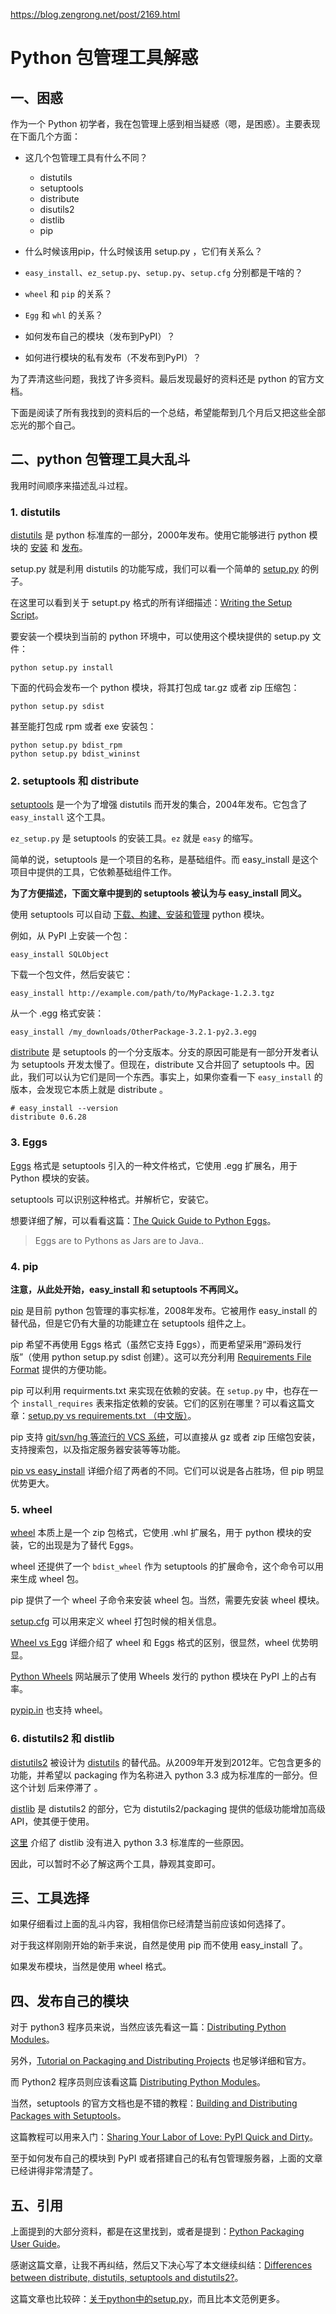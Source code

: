 https://blog.zengrong.net/post/2169.html

# Python 包管理工具解惑

## 一、困惑

作为一个 Python 初学者，我在包管理上感到相当疑惑（嗯，是困惑）。主要表现在下面几个方面：

- 这几个包管理工具有什么不同？

    - distutils
    - setuptools
    - distribute
    - disutils2
    - distlib
    - pip

- 什么时候该用pip，什么时候该用 setup.py ，它们有关系么？
- `easy_install`、`ez_setup.py`、`setup.py`、`setup.cfg` 分别都是干啥的？
- `wheel` 和 `pip` 的关系？
- `Egg` 和 `whl` 的关系？
- 如何发布自己的模块（发布到PyPI）？
- 如何进行模块的私有发布（不发布到PyPI）？

为了弄清这些问题，我找了许多资料。最后发现最好的资料还是 python 的官方文档。

下面是阅读了所有我找到的资料后的一个总结，希望能帮到几个月后又把这些全部忘光的那个自己。

## 二、python 包管理工具大乱斗

我用时间顺序来描述乱斗过程。

### 1. distutils

[distutils](https://docs.python.org/3/library/distutils.html) 是 python 标准库的一部分，2000年发布。使用它能够进行 python 模块的 [安装](https://docs.python.org/3/install/index.html) 和 [发布](https://docs.python.org/3/distutils/index.html)。

setup.py 就是利用 distutils 的功能写成，我们可以看一个简单的 [setup.py](https://docs.python.org/3/distutils/introduction.html?highlight=distutils#a-simple-example) 的例子。

在这里可以看到关于 setupt.py 格式的所有详细描述：[Writing the Setup Script](https://docs.python.org/3/distutils/setupscript.html)。

要安装一个模块到当前的 python 环境中，可以使用这个模块提供的 setup.py 文件：

```shell
python setup.py install
```

下面的代码会发布一个 python 模块，将其打包成 tar.gz 或者 zip 压缩包：

```shell
python setup.py sdist
```

甚至能打包成 rpm 或者 exe 安装包：

```shell
python setup.py bdist_rpm
python setup.py bdist_wininst
```

### 2. setuptools 和 distribute
[setuptools](https://docs.python.org/3/distutils/setupscript.html) 是一个为了增强 distutils 而开发的集合，2004年发布。它包含了 `easy_install` 这个工具。

`ez_setup.py` 是 setuptools 的安装工具。`ez` 就是 `easy` 的缩写。

简单的说，setuptools 是一个项目的名称，是基础组件。而 easy_install 是这个项目中提供的工具，它依赖基础组件工作。

**为了方便描述，下面文章中提到的 setuptools 被认为与 easy_install 同义。**

使用 setuptools 可以自动 [下载、构建、安装和管理](https://pythonhosted.org/setuptools/easy_install.html) python 模块。

例如，从 PyPI 上安装一个包：

```shell
easy_install SQLObject
```

下载一个包文件，然后安装它：

```shell
easy_install http://example.com/path/to/MyPackage-1.2.3.tgz
```

从一个 .egg 格式安装：

```shell
easy_install /my_downloads/OtherPackage-3.2.1-py2.3.egg
```

[distribute](https://pypi.python.org/pypi/distribute) 是 setuptools 的一个分支版本。分支的原因可能是有一部分开发者认为 setuptools 开发太慢了。但现在，distribute 又合并回了 setuptools 中。因此，我们可以认为它们是同一个东西。事实上，如果你查看一下 `easy_install` 的版本，会发现它本质上就是 distribute 。

```shell
# easy_install --version
distribute 0.6.28
```

### 3. Eggs
[Eggs](http://pythonhosted.org/setuptools/formats.html) 格式是 setuptools 引入的一种文件格式，它使用 .egg 扩展名，用于 Python 模块的安装。

setuptools 可以识别这种格式。并解析它，安装它。

想要详细了解，可以看看这篇：[The Quick Guide to Python Eggs](http://peak.telecommunity.com/DevCenter/PythonEggs)。

> Eggs are to Pythons as Jars are to Java..

### 4. pip

**注意，从此处开始，easy_install 和 setuptools 不再同义。**

[pip](https://pypi.python.org/pypi/pip/) 是目前 python 包管理的事实标准，2008年发布。它被用作 easy_install 的替代品，但是它仍有大量的功能建立在 setuptools 组件之上。

pip 希望不再使用 Eggs 格式（虽然它支持 Eggs），而更希望采用“源码发行版”（使用 python setup.py sdist 创建）。这可以充分利用 [Requirements File Format](https://pip.pypa.io/en/latest/reference/pip_install.html#requirements-file-format) 提供的方便功能。

pip 可以利用 requirments.txt 来实现在依赖的安装。在 `setup.py` 中，也存在一个 `install_requires` 表来指定依赖的安装。它们的区别在哪里？可以看这篇文章：[setup.py vs requirements.txt （中文版）](https://caremad.io/blog/setup-vs-requirement/)。

pip 支持 [git/svn/hg 等流行的 VCS 系统](https://pip.pypa.io/en/latest/reference/pip_install.html#vcs-support)，可以直接从 gz 或者 zip 压缩包安装，支持搜索包，以及指定服务器安装等等功能。

[pip vs easy_install](https://packaging.python.org/en/latest/technical.html#pip-vs-easy-install) 详细介绍了两者的不同。它们可以说是各占胜场，但 pip 明显优势更大。

### 5. wheel
[wheel](http://wheel.rtfd.org/) 本质上是一个 zip 包格式，它使用 .whl 扩展名，用于 python 模块的安装，它的出现是为了替代 Eggs。

wheel 还提供了一个 `bdist_wheel` 作为 setuptools 的扩展命令，这个命令可以用来生成 wheel 包。

pip 提供了一个 wheel 子命令来安装 wheel 包。当然，需要先安装 wheel 模块。

[setup.cfg](http://wheel.readthedocs.org/en/latest/#defining-the-python-version) 可以用来定义 wheel 打包时候的相关信息。

[Wheel vs Egg](https://packaging.python.org/en/latest/technical.html#wheel-vs-egg) 详细介绍了 wheel 和 Eggs 格式的区别，很显然，wheel 优势明显。

[Python Wheels](http://pythonwheels.com/) 网站展示了使用 Wheels 发行的 python 模块在 PyPI 上的占有率。

[pypip.in](https://pypip.in/wheel.html) 也支持 wheel。

### 6. distutils2 和 distlib

[distutils2](http://pythonhosted.org//Distutils2/) 被设计为 [distutils](https://docs.python.org/3/library/distutils.html) 的替代品。从2009年开发到2012年。它包含更多的功能，并希望以 packaging 作为名称进入 python 3.3 成为标准库的一部分。但这个计划 后来停滞了 。

[distlib](https://pypi.python.org/pypi/distlib) 是 distutils2 的部分，它为 distutils2/packaging 提供的低级功能增加高级 API，使其便于使用。

[这里](http://pythonhosted.org/distlib/overview.html) 介绍了 distlib 没有进入 python 3.3 标准库的一些原因。

因此，可以暂时不必了解这两个工具，静观其变即可。

## 三、工具选择
如果仔细看过上面的乱斗内容，我相信你已经清楚当前应该如何选择了。

对于我这样刚刚开始的新手来说，自然是使用 pip 而不使用 easy_install 了。

如果发布模块，当然是使用 wheel 格式。

## 四、发布自己的模块
对于 python3 程序员来说，当然应该先看这一篇：[Distributing Python Modules](https://docs.python.org/3/distributing/index.html)。

另外，[Tutorial on Packaging and Distributing Projects](https://packaging.python.org/en/latest/distributing.html) 也足够详细和官方。

而 Python2 程序员则应该看这篇 [Distributing Python Modules](https://docs.python.org/2.7/distutils/index.html)。

当然，setuptools 的官方文档也是不错的教程：[Building and Distributing Packages with Setuptools](http://pythonhosted.org/setuptools/setuptools.html)。

这篇教程可以用来入门：[Sharing Your Labor of Love: PyPI Quick and Dirty](https://hynek.me/articles/sharing-your-labor-of-love-pypi-quick-and-dirty/)。

至于如何发布自己的模块到 PyPI 或者搭建自己的私有包管理服务器，上面的文章已经讲得非常清楚了。

## 五、引用

上面提到的大部分资料，都是在这里找到，或者是提到：[Python Packaging User Guide](https://packaging.python.org/en/latest/)。

感谢这篇文章，让我不再纠结，然后又下决心写了本文继续纠结：[Differences between distribute, distutils, setuptools and distutils2?](http://stackoverflow.com/a/14753678)。

这篇文章也比较碎：[关于python中的setup.py](http://blog.csdn.net/lynn_kong/article/details/17540207)，而且比本文范例更多。
